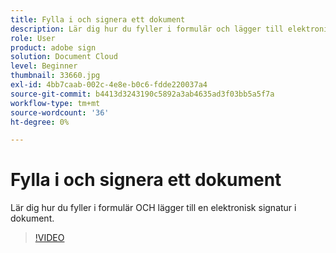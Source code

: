 ```yaml
---
title: Fylla i och signera ett dokument
description: Lär dig hur du fyller i formulär och lägger till elektroniska signaturer i dokument
role: User
product: adobe sign
solution: Document Cloud
level: Beginner
thumbnail: 33660.jpg
exl-id: 4bb7caab-002c-4e8e-b0c6-fdde220037a4
source-git-commit: b4413d3243190c5892a3ab4635ad3f03bb5a5f7a
workflow-type: tm+mt
source-wordcount: '36'
ht-degree: 0%

---
```


# Fylla i och signera ett dokument

Lär dig hur du fyller i formulär OCH lägger till en elektronisk signatur i dokument.

>[!VIDEO](https://video.tv.adobe.com/v/33660?hidetitle=true)
